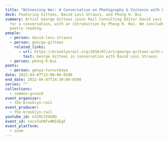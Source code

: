 ```yaml
---
title: "Witnessing War: A Conversation on Photography & Violence with George Gittoes"
deck: Featuring Gittoes, David Levi Strauss, and Phong H. Bui
summary: Artist George Gittoes joins Rail Consulting Editor David Levi Strauss
  for a conversation, with an introduction by Phong H. Bui. We conclude with a
  poetry reading.
people:
  - person: david-levi-strauss
  - person: george-gittoes
    related_links:
      - url: https://brooklynrail.org/2010/07/art/george-gittoes-with-david-levi-strauss
        text: George Gittoes in conversation with David Levi Strauss
  - person: phong-h-bui
poets:
  - person: genya-turovskaya
date: 2022-04-07T13:00:00-0500
end_date: 2022-04-07T14:30:00-0500
series: ""
collections:
  - common-ground
event_organizer:
  - the-brooklyn-rail
event_producer:
  - the-brooklyn-rail
youtube_id: o31RCJV4b8Q
event_id: recxTwhNfvWNIGEgF
event_platform:
  - zoom
---
```

